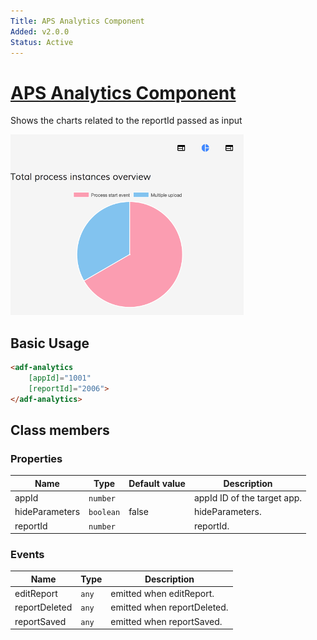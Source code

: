 ```yaml
---
Title: APS Analytics Component
Added: v2.0.0
Status: Active
---
```


# [APS Analytics Component](../../../lib/insights/src/lib/analytics-process/components/analytics.component.ts "Defined in analytics.component.ts")

Shows the charts related to the reportId passed as input

![Analytics-without-parameters](../../docassets/images/analytics-without-parameters.png)

## Basic Usage

```html
<adf-analytics 
    [appId]="1001" 
    [reportId]="2006">
</adf-analytics>
```

## Class members

### Properties

| Name | Type | Default value | Description |
| ---- | ---- | ------------- | ----------- |
| appId | `number` |  | appId ID of the target app. |
| hideParameters | `boolean` | false | hideParameters. |
| reportId | `number` |  | reportId. |

### Events

| Name | Type | Description |
| ---- | ---- | ----------- |
| editReport | `any` | emitted when editReport. |
| reportDeleted | `any` | emitted when reportDeleted. |
| reportSaved | `any` | emitted when reportSaved. |
